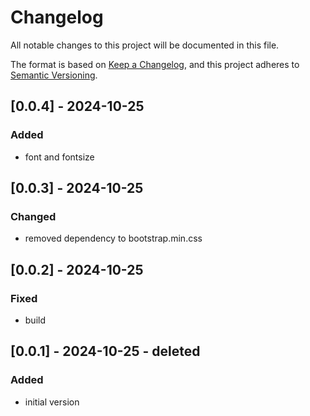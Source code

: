 # Changelog

All notable changes to this project will be documented in this file.

The format is based on [Keep a Changelog](https://keepachangelog.com/en/1.1.0/),
and this project adheres to [Semantic Versioning](https://semver.org/spec/v2.0.0.html).

## [0.0.4] - 2024-10-25

### Added

- font and fontsize

## [0.0.3] - 2024-10-25

### Changed

- removed dependency to bootstrap.min.css

## [0.0.2] - 2024-10-25

### Fixed

- build

## [0.0.1] - 2024-10-25 - deleted

### Added

- initial version
